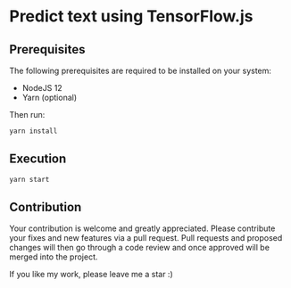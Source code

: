 # Predict text using TensorFlow.js

## Prerequisites

The following prerequisites are required to be installed on your system:

- NodeJS 12
- Yarn (optional)

Then run:

```sh
yarn install
```

## Execution

```sh
yarn start
```

## Contribution

Your contribution is welcome and greatly appreciated. Please contribute your fixes and new features via a pull request.
Pull requests and proposed changes will then go through a code review and once approved will be merged into the project.

If you like my work, please leave me a star :)
